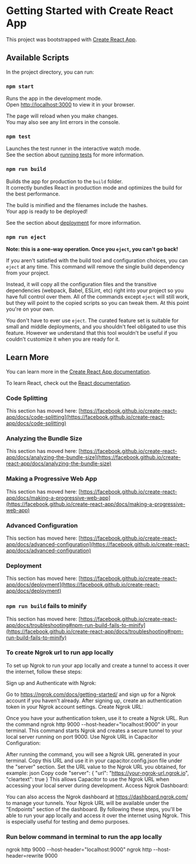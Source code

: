 # Getting Started with Create React App

This project was bootstrapped with [Create React App](https://github.com/facebook/create-react-app).

## Available Scripts

In the project directory, you can run:

### `npm start`

Runs the app in the development mode.\
Open [http://localhost:3000](http://localhost:3000) to view it in your browser.

The page will reload when you make changes.\
You may also see any lint errors in the console.

### `npm test`

Launches the test runner in the interactive watch mode.\
See the section about [running tests](https://facebook.github.io/create-react-app/docs/running-tests) for more information.

### `npm run build`

Builds the app for production to the `build` folder.\
It correctly bundles React in production mode and optimizes the build for the best performance.

The build is minified and the filenames include the hashes.\
Your app is ready to be deployed!

See the section about [deployment](https://facebook.github.io/create-react-app/docs/deployment) for more information.

### `npm run eject`

**Note: this is a one-way operation. Once you `eject`, you can't go back!**

If you aren't satisfied with the build tool and configuration choices, you can `eject` at any time. This command will remove the single build dependency from your project.

Instead, it will copy all the configuration files and the transitive dependencies (webpack, Babel, ESLint, etc) right into your project so you have full control over them. All of the commands except `eject` will still work, but they will point to the copied scripts so you can tweak them. At this point you're on your own.

You don't have to ever use `eject`. The curated feature set is suitable for small and middle deployments, and you shouldn't feel obligated to use this feature. However we understand that this tool wouldn't be useful if you couldn't customize it when you are ready for it.

## Learn More

You can learn more in the [Create React App documentation](https://facebook.github.io/create-react-app/docs/getting-started).

To learn React, check out the [React documentation](https://reactjs.org/).

### Code Splitting

This section has moved here: [https://facebook.github.io/create-react-app/docs/code-splitting](https://facebook.github.io/create-react-app/docs/code-splitting)

### Analyzing the Bundle Size

This section has moved here: [https://facebook.github.io/create-react-app/docs/analyzing-the-bundle-size](https://facebook.github.io/create-react-app/docs/analyzing-the-bundle-size)

### Making a Progressive Web App

This section has moved here: [https://facebook.github.io/create-react-app/docs/making-a-progressive-web-app](https://facebook.github.io/create-react-app/docs/making-a-progressive-web-app)

### Advanced Configuration

This section has moved here: [https://facebook.github.io/create-react-app/docs/advanced-configuration](https://facebook.github.io/create-react-app/docs/advanced-configuration)

### Deployment

This section has moved here: [https://facebook.github.io/create-react-app/docs/deployment](https://facebook.github.io/create-react-app/docs/deployment)

### `npm run build` fails to minify

This section has moved here: [https://facebook.github.io/create-react-app/docs/troubleshooting#npm-run-build-fails-to-minify](https://facebook.github.io/create-react-app/docs/troubleshooting#npm-run-build-fails-to-minify)

### To create Ngrok url to run app locally

To set up Ngrok to run your app locally and create a tunnel to access it over the internet, follow these steps:

Sign up and Authenticate with Ngrok:

Go to https://ngrok.com/docs/getting-started/ and sign up for a Ngrok account if you haven't already.
After signing up, create an authentication token in your Ngrok account settings.
Create Ngrok URL:

Once you have your authentication token, use it to create a Ngrok URL.
Run the command ngrok http 9000 --host-header="localhost:9000" in your terminal.
This command starts Ngrok and creates a secure tunnel to your local server running on port 9000.
Use Ngrok URL in Capacitor Configuration:

After running the command, you will see a Ngrok URL generated in your terminal.
Copy this URL and use it in your capacitor.config.json file under the "server" section.
Set the URL value to the Ngrok URL you obtained, for example:
json
Copy code
"server": {
"url": "https://your-ngrok-url.ngrok.io",
"cleartext": true
}
This allows Capacitor to use the Ngrok URL when accessing your local server during development.
Access Ngrok Dashboard:

You can also access the Ngrok dashboard at https://dashboard.ngrok.com/ to manage your tunnels.
Your Ngrok URL will be available under the "Endpoints" section of the dashboard.
By following these steps, you'll be able to run your app locally and access it over the internet using Ngrok. This is especially useful for testing and demo purposes.

### Run below command in terminal to run the app locally

ngrok http 9000 --host-header="localhost:9000"
ngrok http --host-header=rewrite 9000
